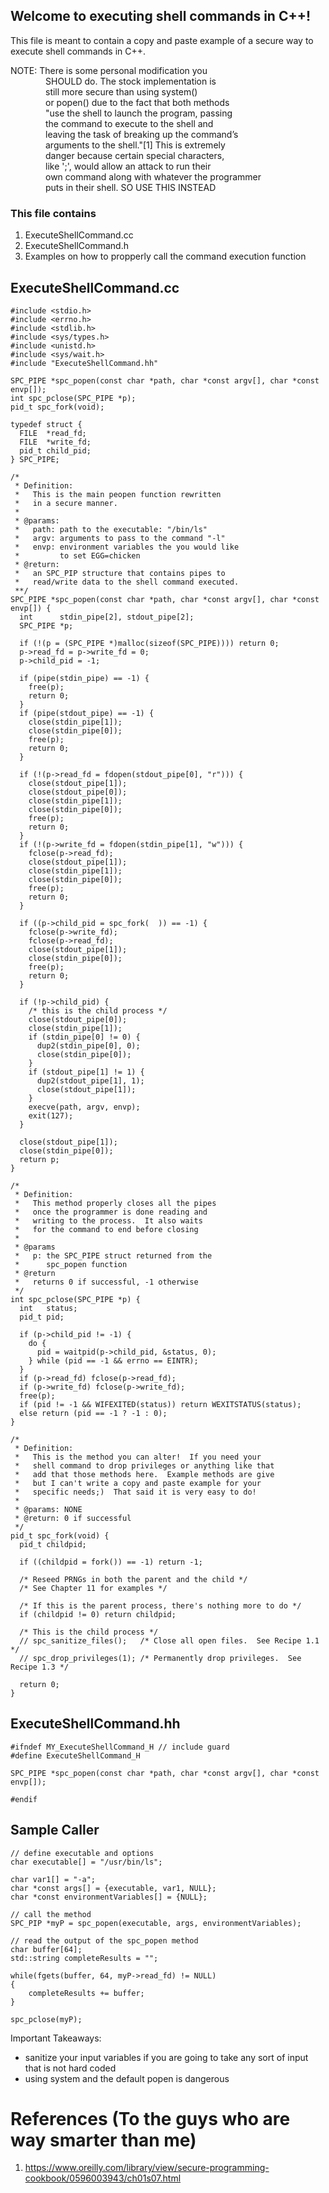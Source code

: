 
## Welcome to executing shell commands in C++!

This file is meant to contain a copy and paste 
example of a secure way to execute shell commands
in C++.  

NOTE:   There is some personal modification you<br>
       &emsp;&emsp;&emsp;&emsp;SHOULD do.  The stock implementation is <br>
       &emsp;&emsp;&emsp;&emsp;still more secure than using system() <br>
       &emsp;&emsp;&emsp;&emsp;or popen() due to the fact that both methods <br>
       &emsp;&emsp;&emsp;&emsp;"use the shell to launch the program, passing  <br>
       &emsp;&emsp;&emsp;&emsp;the command to execute to the shell and  <br>
       &emsp;&emsp;&emsp;&emsp;leaving the task of breaking up the command’s  <br>
       &emsp;&emsp;&emsp;&emsp;arguments to the shell."[1]  This is extremely <br>
       &emsp;&emsp;&emsp;&emsp;danger because certain special characters,  <br>
       &emsp;&emsp;&emsp;&emsp;like ';', would allow an attack to run their  <br>
       &emsp;&emsp;&emsp;&emsp;own command along with whatever the programmer  <br>
       &emsp;&emsp;&emsp;&emsp;puts in their shell.  SO USE THIS INSTEAD  <br>

### This file contains
1. ExecuteShellCommand.cc
2. ExecuteShellCommand.h
3. Examples on how to propperly call the command execution function

## ExecuteShellCommand.cc

```
#include <stdio.h>
#include <errno.h>
#include <stdlib.h>
#include <sys/types.h>
#include <unistd.h>
#include <sys/wait.h>
#include "ExecuteShellCommand.hh" 

SPC_PIPE *spc_popen(const char *path, char *const argv[], char *const envp[]);
int spc_pclose(SPC_PIPE *p);
pid_t spc_fork(void);

typedef struct {
  FILE  *read_fd;
  FILE  *write_fd;
  pid_t child_pid;
} SPC_PIPE;

/*
 * Definition:
 *   This is the main peopen function rewritten
 *   in a secure manner.  
 *
 * @params:
 *   path: path to the executable: "/bin/ls"
 *   argv: arguments to pass to the command "-l"
 *   envp: environment variables the you would like 
 *         to set EGG=chicken
 * @return:
 *   an SPC_PIP structure that contains pipes to 
 *   read/write data to the shell command executed.
 **/
SPC_PIPE *spc_popen(const char *path, char *const argv[], char *const envp[]) {
  int      stdin_pipe[2], stdout_pipe[2];
  SPC_PIPE *p;
   
  if (!(p = (SPC_PIPE *)malloc(sizeof(SPC_PIPE)))) return 0;
  p->read_fd = p->write_fd = 0;
  p->child_pid = -1;
   
  if (pipe(stdin_pipe) == -1) {
    free(p);
    return 0;
  }
  if (pipe(stdout_pipe) == -1) {
    close(stdin_pipe[1]);
    close(stdin_pipe[0]);
    free(p);
    return 0;
  }
   
  if (!(p->read_fd = fdopen(stdout_pipe[0], "r"))) {
    close(stdout_pipe[1]);
    close(stdout_pipe[0]);
    close(stdin_pipe[1]);
    close(stdin_pipe[0]);
    free(p);
    return 0;
  }
  if (!(p->write_fd = fdopen(stdin_pipe[1], "w"))) {
    fclose(p->read_fd);
    close(stdout_pipe[1]);
    close(stdin_pipe[1]);
    close(stdin_pipe[0]);
    free(p);
    return 0;
  }
   
  if ((p->child_pid = spc_fork(  )) == -1) {
    fclose(p->write_fd);
    fclose(p->read_fd);
    close(stdout_pipe[1]);
    close(stdin_pipe[0]);
    free(p);
    return 0;
  }
   
  if (!p->child_pid) {
    /* this is the child process */
    close(stdout_pipe[0]);
    close(stdin_pipe[1]);
    if (stdin_pipe[0] != 0) {
      dup2(stdin_pipe[0], 0);
      close(stdin_pipe[0]);
    }
    if (stdout_pipe[1] != 1) {
      dup2(stdout_pipe[1], 1);
      close(stdout_pipe[1]);
    }
    execve(path, argv, envp);
    exit(127);
  }
   
  close(stdout_pipe[1]);
  close(stdin_pipe[0]);
  return p;
}
  
/*
 * Definition:
 *   This method properly closes all the pipes
 *   once the programmer is done reading and 
 *   writing to the process.  It also waits
 *   for the command to end before closing
 *
 * @params
 *   p: the SPC_PIPE struct returned from the 
 *      spc_popen function
 * @return
 *   returns 0 if successful, -1 otherwise
 */  
int spc_pclose(SPC_PIPE *p) {
  int   status;
  pid_t pid;
   
  if (p->child_pid != -1) {
    do {
      pid = waitpid(p->child_pid, &status, 0);
    } while (pid == -1 && errno == EINTR);
  }
  if (p->read_fd) fclose(p->read_fd);
  if (p->write_fd) fclose(p->write_fd);
  free(p);
  if (pid != -1 && WIFEXITED(status)) return WEXITSTATUS(status);
  else return (pid == -1 ? -1 : 0);
}

/*
 * Definition:
 *   This is the method you can alter!  If you need your
 *   shell command to drop privileges or anything like that
 *   add that those methods here.  Example methods are give
 *   but I can't write a copy and paste example for your 
 *   specific needs;)  That said it is very easy to do!
 *
 * @params: NONE
 * @return: 0 if successful
 */
pid_t spc_fork(void) {
  pid_t childpid;

  if ((childpid = fork()) == -1) return -1;

  /* Reseed PRNGs in both the parent and the child */
  /* See Chapter 11 for examples */

  /* If this is the parent process, there's nothing more to do */
  if (childpid != 0) return childpid;

  /* This is the child process */
  // spc_sanitize_files();   /* Close all open files.  See Recipe 1.1 */
  // spc_drop_privileges(1); /* Permanently drop privileges.  See Recipe 1.3 */

  return 0;
}
```

## ExecuteShellCommand.hh
```
#ifndef MY_ExecuteShellCommand_H // include guard
#define ExecuteShellCommand_H

SPC_PIPE *spc_popen(const char *path, char *const argv[], char *const envp[]); 

#endif
```

## Sample Caller
```
// define executable and options
char executable[] = "/usr/bin/ls";

char var1[] = "-a";
char *const args[] = {executable, var1, NULL};
char *const environmentVariables[] = {NULL};

// call the method
SPC_PIP *myP = spc_popen(executable, args, environmentVariables);

// read the output of the spc_popen method
char buffer[64];
std::string completeResults = "";

while(fgets(buffer, 64, myP->read_fd) != NULL) 
{
    completeResults += buffer;
}

spc_pclose(myP);
```

Important Takeaways:
* sanitize your input variables if you are going to take any sort of input that is not hard coded
* using system and the default popen is dangerous

# References (To the guys who are way smarter than me)
1. https://www.oreilly.com/library/view/secure-programming-cookbook/0596003943/ch01s07.html




